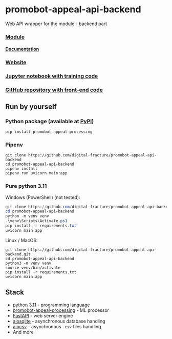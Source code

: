# promobot-appeal-api-backend

Web API wrapper for the module - backend part

### [Module](https://github.com/digital-fracture/promobot-appeal-processing)
#### [Documentation](https://digital-fracture.github.io/promobot-appeal-processing)

### [Website](https://front-7.vercel.app)

### [Jupyter notebook with training code](extra/training.ipynb)

### [GitHub repository with front-end code](https://github.com/digital-fracture/promobot-appeal-api-frontend)


## Run by yourself

### Python package (available at [PyPI](https://pypi.org/project/promobot-appeal-processing))
```shell
pip install promobot-appeal-processing
```

### Pipenv

```shell
git clone https://github.com/digital-fracture/promobot-appeal-api-backend
cd promobot-appeal-api-backend
pipenv install
pipenv run uvicorn main:app
```

### Pure python 3.11

Windows (PowerShell) (not tested):
```powershell
git clone https://github.com/digital-fracture/promobot-appeal-api-backend.git
cd promobot-appeal-api-backend
python -m venv venv
.\venv\Scripts\Activate.ps1
pip install -r requirements.txt
uvicorn main:app
```

Linux / MacOS:
```shell
git clone https://github.com/digital-fracture/promobot-appeal-api-backend.git
cd promobot-appeal-api-backend
python3 -m venv venv
source venv/bin/activate
pip install -r requirements.txt
uvicorn main:app
```

## Stack

- [python 3.11](https://python.org) - programming language
- [promobot-appeal-processing](https://pypi.org/project/promobot-appeal-processing) - ML processor
- [FastAPI](https://pypi.org/project/fastapi) - web server engine
- [aiosqlite](https://pypi.org/project/aiosqlite) - asynchronous database handling
- [aiocsv](https://pypi.org/project/aiocsv) - asynchronous `.csv` files handling 
- And more
